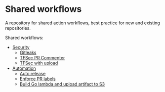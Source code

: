 # Shared workflows

A repository for shared action workflows, best practice for new and existing repositories.

Shared workflows:
- [Security](https://github.com/dfds/shared-workflows/tree/master/.github/workflows/security)
    - [Gitleaks](https://github.com/dfds/shared-workflows/tree/master/.github/workflows/security#gitleaks)
    - [TFSec PR Commenter](https://github.com/dfds/shared-workflows/tree/master/.github/workflows/security#tfsec-pr-commenter)
    - [TFSec with upload](https://github.com/dfds/shared-workflows/tree/master/.github/workflows/security#tfsec-with-upload)
- [Automation](https://github.com/dfds/shared-workflows/tree/master/.github/workflows/automation)
    - [Auto release](https://github.com/dfds/shared-workflows/tree/master/.github/workflows/automation#auto-release)
    - [Enforce PR labels](https://github.com/dfds/shared-workflows/tree/master/.github/workflows/automation#enforce-pr-labels)
    - [Build Go lambda and upload artifact to S3](https://github.com/dfds/shared-workflows/tree/master/.github/workflows/automation#build-go-lambda-and-upload-artifact-to-s3)
